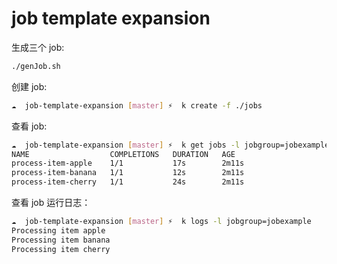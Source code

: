 # job template expansion

生成三个 job:

```bash
./genJob.sh
```

创建 job:

```bash
☁  job-template-expansion [master] ⚡  k create -f ./jobs
```

查看 job:

```bash
☁  job-template-expansion [master] ⚡  k get jobs -l jobgroup=jobexample
NAME                  COMPLETIONS   DURATION   AGE
process-item-apple    1/1           17s        2m11s
process-item-banana   1/1           12s        2m11s
process-item-cherry   1/1           24s        2m11s
```

查看 job 运行日志：

```bash
☁  job-template-expansion [master] ⚡  k logs -l jobgroup=jobexample
Processing item apple
Processing item banana
Processing item cherry
```
